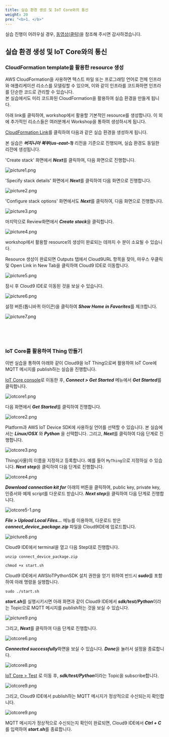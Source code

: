 ```yaml
---
title: 실습 환경 생성 및 IoT Core와의 통신
weight: 20
pre: "<b>1. </b>"
---
```


실습 진행이 어려우실 경우, [동영상(클릭)](/videos/IoT_Core_IMD_lab1.mp4)을 참조해 주시면 감사하겠습니다.

## 실습 환경 생성 및 IoT Core와의 통신

### CloudFormation template을 활용한 resource 생성

AWS CloudFormation을 사용하면 텍스트 파일 또는 프로그래밍 언어로 전체 인프라와 애플리케이션 리소스를 모델링할 수 있으며, 이와 같이 인프라를 코드화하면 인프라를 단순한 코드로 관리할 수 있습니다.\
본 실습에서도 미리 코드화된 CloudFormation을 활용하여 실습 환경을 만들게 됩니다.

아래 link를 클릭하여, workshop에서 활용할 기본적인 resource를 생성합니다. 이 외에 추가적인 리소스들은 여러분께서 Workshop을 통하여 생성하시게 됩니다.

[CloudFormation Link](https://console.aws.amazon.com/cloudformation/home?region=us-east-1#/stacks/new?stackName=iotcore-workshop101&templateURL=https://workshop-sehyul1.s3.ap-northeast-2.amazonaws.com/cfn/iotworkshop101.yml)를 클릭하여 다음과 같은 실습 환경을 생성하게 됩니다.

본 실습은 ***버지니아 북부(us-east-1)*** 리전을 기준으로 진행되며, 실습 환경도 동일한 리전에 생성됩니다.

'Create stack' 화면에서 ***Next***를 클릭하여, 다음 화면으로 진행합니다.

![picture1.png](/images/1/picture1.png)

'Specify stack details' 화면에서 ***Next***를 클릭하여 다음 화면으로 진행합니다.

![picture2.png](/images/1/picture2.png)

'Configure stack options' 화면에서도 ***Next***를 클릭하여, 다음 화면으로 진행합니다.

![picture3.png](/images/1/picture3.png)

마지막으로 Review화면에서 ***Create stack***을 클릭합니다.

![picture4.png](/images/1/picture4.png)

workshop에서 활용할 resource의 생성이 완료되는 데까지 수 분이 소요될 수 있습니다.

Resource 생성이 완료되면 Outputs 탭에서 Cloud9URL 항목을 찾아, 마우스 우클릭 및 Open Link in New Tab을 클릭하여 Cloud9 IDE로 이동합니다.

![picture5.png](/images/1/picture5.png)

잠시 후 Cloud9 IDE로 이동된 것을 보실 수 있습니다.

![picture6.png](/images/1/picture6.png)

설정 버튼(톱니바퀴 아이콘)을 클릭하여 ***Show Home in Favorites***를 체크합니다.

![picture7.png](/images/1/picture7.png)

<br/>
<br/>
<br/>

### IoT Core를 활용하여 Thing 만들기

이번 실습을 통하여 아래와 같이 Cloud9을 IoT Thing으로써 활용하여 IoT Core에 MQTT 메시지를 publish하는 실습을 진행합니다.

[IoT Core console](https://console.aws.amazon.com/iot/home?region=us-east-1#/connIntro)로 이동한 후, ***Connect > Get Started*** 메뉴에서 ***Get Started***를 클릭합니다.

![iotcore1.png](/images/1/iotcore1.png)

다음 화면에서 ***Get Started***를 클릭하여 진행합니다.

![iotcore2.png](/images/1/iotcore2.png)

Platform과 AWS IoT Device SDK에 사용하실 언어를 선택할 수 있습니다.
본 실습에서는 ***Linux/OSX*** 와 ***Python*** 을 선택합니다. 그리고, ***Next***를 클릭하여 다음 단계로 진행합니다.

![iotcore3.png](/images/1/iotcore3.png)

Thing(사물)의 이름을 지정하고 등록합니다. 예를 들어 ```MyThing```으로 지정하실 수 있습니다. ***Next step***을 클릭하여 다음 단계로 진행합니다.

![iotcore4.png](/images/1/iotcore4.png)

***Download connection kit for*** 아래의 버튼을 클릭하여, public key, private key, 인증서와 예제 script를 다운로드 받습니다. ***Next step***을 클릭하여 다음 단계로 진행합니다.

![iotcore5-1.png](/images/1/iotcore5-1.png)

***File > Upload Local Files...*** 메뉴를 이용하여, 다운로드 받은 ***connect_device_package.zip*** 파일을 Cloud9IDE에 업로드합니다.

![picture8.png](/images/1/picture8.png)

Cloud9 IDE에서 terminal을 열고 다음 Step대로 진행합니다.

```shell
unzip connect_device_package.zip
```

```shell
chmod +x start.sh
```

Cloud9 IDE에서 AWSIoTPythonSDK 설치 권한을 얻기 위하여 반드시 ***sudo***를 포함하여 아래 명령을 실행합니다.

```shell
sudo ./start.sh
```

***start.sh***를 실행시키시면 아래 화면과 같이 Cloud9 IDE에서 ***sdk/test/Python***이라는 Topic으로 MQTT 메시지를 publish하는 것을 보실 수 있습니다.

![picture9.png](/images/1/picture9.png)

그리고, ***Next***를 클릭하여 다음 단계로 진행합니다.

![iotcore6.png](/images/1/iotcore6.png)

***Connected successfully***화면을 보실 수 있습니다. ***Done***을 눌러서 설정을 종료합니다.

![iotcore8.png](/images/1/iotcore8.png)

[IoT Core > Test](https://us-east-1.console.aws.amazon.com/iot/#/test) 로 이동 후, ***sdk/test/Python***이라는 Topic을 subscribe합니다.

![iotcore9.png](/images/1/iotcore9.png)

그리고, Cloud9 IDE에서 publish하는 MQTT 메시지가 정상적으로 수신되는지 확인합니다.

![iotcore9.png](/images/1/iotcore10.png)

MQTT 메시지가 정상적으로 수신되는지 확인이 완료되면, Cloud9 IDE에서 ***Ctrl + C***를 입력하여 ***start.sh***를 종료합니다.
